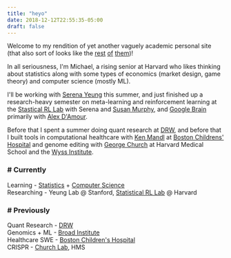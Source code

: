 ```yaml
---
title: "heyo"
date: 2018-12-12T22:55:35-05:00
draft: false
---
```


Welcome to my rendition of yet another vaguely academic personal site (that also sort of looks like the [rest](http://demo.getpoole.com/) [of](https://alshedivat.github.io/al-folio/) [them](https://academicpages.github.io/))!

In all seriousness, I'm Michael, a rising senior at Harvard who likes thinking about statistics along with some types of economics (market design, game theory) and computer science (mostly ML).

I'll be working with [Serena Yeung](http://ai.stanford.edu/~syyeung/) this summer, and just finished up a research-heavy semester on meta-learning and reinforcement learning at the [Stastical RL Lab](http://people.seas.harvard.edu/~samurphy/lab/overview.html) with Serena and [Susan Murphy](http://people.seas.harvard.edu/~samurphy/), and [Google Brain](https://sites.google.com/view/harvardcs282r/home) primarily with [Alex D'Amour](https://www.alexdamour.com/).

Before that I spent a summer doing quant research at [DRW](https://drw.com/), and before that I built tools in computational healthcare with [Ken Mandl](http://www.childrenshospital.org/research/researchers/m/kenneth-mandl) at [Boston Childrens' Hospital](https://www.chip.org/) and genome editing with [George Church](http://arep.med.harvard.edu/gmc/) at Harvard Medical School and the [Wyss Institute](https://wyss.harvard.edu/technologies/?taxonomy=focus_area&term=125).

### # Currently

Learning - [Statistics](https://statistics.fas.harvard.edu/) + [Computer Science](https://www.seas.harvard.edu/computer-science)  
Researching - Yeung Lab @ Stanford, [Statistical RL Lab](http://people.seas.harvard.edu/~samurphy/lab/overview.html) @ Harvard

### # Previously

Quant Research - [DRW](https://drw.com/)  
Genomics + ML - [Broad Institute](https://www.broadinstitute.org/)  
Healthcare SWE - [Boston Children's Hospital](https://www.chip.org/)  
CRISPR - [Church Lab](http://arep.med.harvard.edu/), HMS
